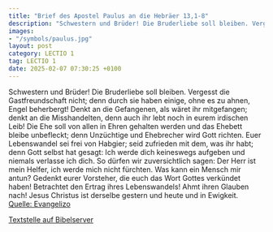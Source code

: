 ```yaml
---
title: "Brief des Apostel Paulus an die Hebräer 13,1-8"
description: "Schwestern und Brüder! Die Bruderliebe soll bleiben. Vergesst die Gastfreundschaft nicht; denn durch sie haben einige, ohne es zu ahnen, Engel beherbergt! Denkt an die Gefangenen, als wäret ihr mitgefangen; denkt an die Misshandelten, denn auch ihr lebt noch in eurem irdischen Le...."
images:
- "/symbols/paulus.jpg"
layout: post
category: LECTIO 1
tag: LECTIO 1
date: 2025-02-07 07:30:25 +0100
---
```

Schwestern und Brüder! Die Bruderliebe soll bleiben.
Vergesst die Gastfreundschaft nicht; denn durch sie haben einige, ohne es zu ahnen, Engel beherbergt!
Denkt an die Gefangenen, als wäret ihr mitgefangen; denkt an die Misshandelten, denn auch ihr lebt noch in eurem irdischen Leib!
Die Ehe soll von allen in Ehren gehalten werden und das Ehebett bleibe unbefleckt; denn Unzüchtige und Ehebrecher wird Gott richten.<!--more-->
Euer Lebenswandel sei frei von Habgier; seid zufrieden mit dem, was ihr habt; denn Gott selbst hat gesagt: Ich werde dich keineswegs aufgeben und niemals verlasse ich dich.
So dürfen wir zuversichtlich sagen: Der Herr ist mein Helfer, ich werde mich nicht fürchten. Was kann ein Mensch mir antun?
Gedenkt eurer Vorsteher, die euch das Wort Gottes verkündet haben! Betrachtet den Ertrag ihres Lebenswandels! Ahmt ihren Glauben nach!
Jesus Christus ist derselbe gestern und heute und in Ewigkeit.<br>
[Quelle: Evangelizo](https://evangeliumtagfuertag.org/DE/gospel)

[Textstelle auf Bibelserver](https://www.bibleserver.com/EU/Hebräer13,1-8)
